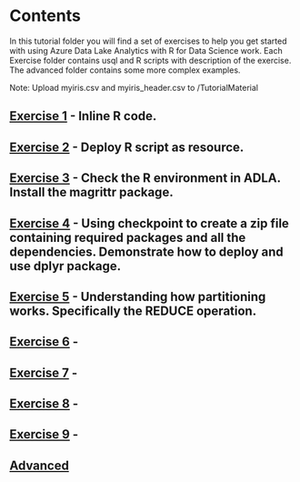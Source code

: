 # Contents


In this tutorial folder you will find a set of exercises to help you get started with using Azure Data Lake Analytics with R for Data Science work. Each Exercise folder contains usql and R scripts with description of the exercise. The advanced folder contains some more complex examples.

Note: Upload myiris.csv and myiris_header.csv to /TutorialMaterial 

## [Exercise 1](../Tutorial/Exercise1/) - Inline R code.
## [Exercise 2](../Tutorial/Exercise2/) - Deploy R script as resource.
## [Exercise 3](../Tutorial/Exercise3/) - Check the R environment in ADLA. Install the magrittr package.
## [Exercise 4](../Tutorial/Exercise4/) - Using checkpoint to create a zip file containing required packages and all the dependencies. Demonstrate how to deploy and use dplyr package.
## [Exercise 5](../Tutorial/Exercise5/) - Understanding how partitioning works. Specifically the REDUCE operation. 
## [Exercise 6](../Tutorial/Exercise6/) - 
## [Exercise 7](../Tutorial/Exercise7/) - 
## [Exercise 8](../Tutorial/Exercise8/) - 
## [Exercise 9](../Tutorial/Exercise9/) - 
## [Advanced](../Tutorial/Advanced/)

